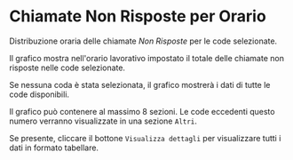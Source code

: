 # Chiamate Non Risposte per Orario

Distribuzione oraria delle chiamate *Non Risposte* per le code selezionate.

Il grafico mostra nell'orario lavorativo impostato il totale delle chiamate non risposte 
nelle code selezionate.

Se nessuna coda è stata selezionata, il grafico mostrerà i dati di tutte le code disponibili.

Il grafico può contenere al massimo 8 sezioni. Le code eccedenti questo numero
verranno visualizzate in una sezione `Altri`.

Se presente, cliccare il bottone `Visualizza dettagli` per visualizzare tutti i dati
in formato tabellare. 
